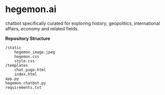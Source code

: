 # hegemon.ai
chatbot specifically curated for exploring history, geopolitics, international affairs, economy and related fields.

**Repository Structure**

    /static
        hegemon_image.jpeg
        hegemon.css
        style.css
    /templates
        chat_page.html
        index.html
    app.py
    hegemon_chatbot.py
    requirements.txt
    